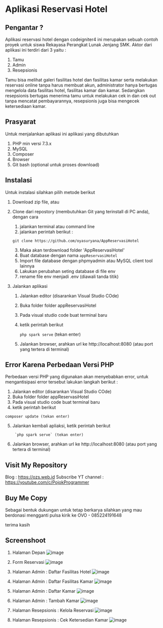 # Aplikasi Reservasi Hotel

## Pengantar ?

Aplikasi reservasi hotel dengan codeigniter4 ini merupakan sebuah contoh proyek untuk siswa Rekayasa Perangkat Lunak Jenjang SMK. Aktor dari aplikasi ini terdiri dari 3 yaitu :

1. Tamu
2. Admin
3. Resepsionis

Tamu bisa melihat galeri fasilitas hotel dan fasilitas kamar serta melakukan reservasi online tanpa harus membuat akun, administrator hanya bertugas mengelola data fasilitas hotel, fasilitas kamar dan kamar. Sedangkan resepsionis bertugas menerima tamu untuk melakukan cek in dan cek out tanpa mencatat pembayarannya, resepsionis juga bisa mengecek ketersediaan kamar.

## Prasyarat

Untuk menjalankan aplikasi ini aplikasi yang dibutuhkan
1. PHP min versi 7.3.x
2. MySQL
3. Composer 
4. Browser
5. Git bash (optional untuk proses download)

## Instalasi

Untuk instalasi silahkan pilih metode berikut
1. Download zip file, atau
2. Clone dari repostory (membutuhkan Git yang terinstall di PC anda), dengan cara
    1. jalankan terminal atau command line
    2. jalankan perintah berikut :

    `git clone https://github.com/oyasuryana/AppReservasiHotel`
    
    3. Maka akan terdownload folder 'AppReservasiHotel'
    4. Buat database dengan nama `appReservasiHotel`
    5. Import file database dengan phpmyadmin atau MySQL client tool lainnya
    6. Lakukan perubahan seting database di file env
    7. rename file env menjadi .env (diawali tanda titik)
3. Jalankan aplikasi
    1. Jalankan editor (disarankan Visual Studio COde)
    2. Buka folder folder appReservasiHotel
    3. Pada visual studio code buat terminal baru
    4. ketik perintah berikut 

        `php spark serve` (tekan enter)
    5. Jalankan browser, arahkan url ke http://localhost:8080 (atau port yang tertera di terminal)    

## Error Karena Perbedaan Versi PHP

Perbedaan versi PHP yang digunakan akan menyebabkan error, untuk mengantisipasi error tersebut lakukan langkah berikut :
1. Jalankan editor (disarankan Visual Studio COde)
2. Buka folder folder appReservasiHotel
3. Pada visual studio code buat terminal baru
4. ketik perintah berikut 

`composer update (tekan enter)`

5. Jalankan kembali apliaksi, ketik perintah berikut 

        `php spark serve` (tekan enter)
6. Jalankan browser, arahkan url ke http://localhost:8080 (atau port yang tertera di terminal)    


## Visit My Repository

Blog : https://ozs.web.id
Subscribe YT channel : https://youtube.com/c/PojokProgrammer

## Buy Me Copy
Sebagai bentuk dukungan untuk tetap berkarya silahkan yang mau berdonasi mengganti pulsa
kirik ke
OVO - 085224191648

terima kasih


## Screenshoot
1. Halaman Depan 
![image](https://drive.google.com/uc?export=view&id=1gWFJLhiSbqSo6FOpkUheyoStCGhCzl66)

2. Form Reservasi
![image](https://drive.google.com/uc?export=view&id=188pUPFhS5MsQVBYKoXyHcZ4RRKN8XaSR)

3. Halaman Admin : Daftar Fasilitas Hotel
![image](https://drive.google.com/uc?export=view&id=124gpug32kqtJcAvQL8Duo-ZxcDEGIEAI)

4. Halaman Admin : Daftar Fasilitas Kamar
![image](https://drive.google.com/uc?export=view&id=1mGmdotmDQHKmsi4yEYIoab3XoJVV-_PW)

5. Halaman Admin : Daftar Kamar
![image](https://drive.google.com/uc?export=view&id=1BZmqkO4T-iWW29rLSZ7VuKE_wFlGmKBi)

6. Halaman Admin : Tambah Kamar
![image](https://drive.google.com/uc?export=view&id=15Lza7F4Ytl3XHiOYWZ8qDdmGmUQWTTcl)

7. Halaman Resepsionis : Kelola Reservasi
![image](https://drive.google.com/uc?export=view&id=1tgnB2kS62KlAQS1NZ0-DCB-vG4V0aAIf)

8. Halaman Resepsionis : Cek Ketersedian Kamar
![image](https://drive.google.com/uc?export=view&id=1XXcfiWsSdx-fQpfzdFi4Rwu2r_CRGyGe)
